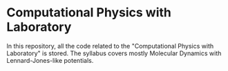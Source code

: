 # Computational Physics with Laboratory

In this repository, all the code related to the "Computational Physics with Laboratory" is stored.
The syllabus covers mostly Molecular Dynamics with Lennard-Jones-like potentials.

